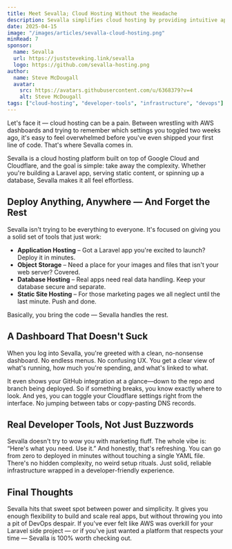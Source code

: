```yaml
---
title: Meet Sevalla; Cloud Hosting Without the Headache
description: Sevalla simplifies cloud hosting by providing intuitive app deployment, object storage, and database hosting on Google Cloud and Cloudflare.
date: 2025-04-15
image: "/images/articles/sevalla-cloud-hosting.png"
minRead: 7
sponsor:
  name: Sevalla
  url: https://juststeveking.link/sevalla
  logo: https://github.com/sevalla-hosting.png
author:
  name: Steve McDougall
  avatar:
    src: https://avatars.githubusercontent.com/u/6368379?v=4
    alt: Steve McDougall
tags: ["cloud-hosting", "developer-tools", "infrastructure", "devops"]
---
```


Let's face it — cloud hosting can be a pain. Between wrestling with AWS dashboards and trying to remember which settings you toggled two weeks ago, it's easy to feel overwhelmed before you've even shipped your first line of code. That's where Sevalla comes in.

Sevalla is a cloud hosting platform built on top of Google Cloud and Cloudflare, and the goal is simple: take away the complexity. Whether you're building a Laravel app, serving static content, or spinning up a database, Sevalla makes it all feel effortless.

## Deploy Anything, Anywhere — And Forget the Rest

Sevalla isn't trying to be everything to everyone. It's focused on giving you a solid set of tools that just work:

- **Application Hosting** – Got a Laravel app you're excited to launch? Deploy it in minutes.
- **Object Storage** – Need a place for your images and files that isn't your web server? Covered.
- **Database Hosting** – Real apps need real data handling. Keep your database secure and separate.
- **Static Site Hosting** – For those marketing pages we all neglect until the last minute. Push and done.

Basically, you bring the code — Sevalla handles the rest.

## A Dashboard That Doesn't Suck

When you log into Sevalla, you're greeted with a clean, no-nonsense dashboard. No endless menus. No confusing UX. You get a clear view of what's running, how much you're spending, and what's linked to what.

It even shows your GitHub integration at a glance—down to the repo and branch being deployed. So if something breaks, you know exactly where to look. And yes, you can toggle your Cloudflare settings right from the interface. No jumping between tabs or copy-pasting DNS records.

## Real Developer Tools, Not Just Buzzwords

Sevalla doesn't try to wow you with marketing fluff. The whole vibe is: “Here's what you need. Use it.” And honestly, that's refreshing. You can go from zero to deployed in minutes without touching a single YAML file. There's no hidden complexity, no weird setup rituals. Just solid, reliable infrastructure wrapped in a developer-friendly experience.

## Final Thoughts

Sevalla hits that sweet spot between power and simplicity. It gives you enough flexibility to build and scale real apps, but without throwing you into a pit of DevOps despair. If you've ever felt like AWS was overkill for your Laravel side project — or if you've just wanted a platform that respects your time — Sevalla is 100% worth checking out.
